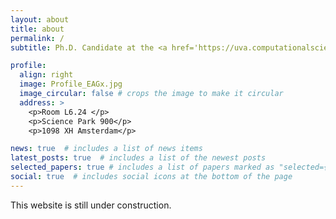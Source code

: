 ```yaml
---
layout: about
title: about
permalink: /
subtitle: Ph.D. Candidate at the <a href='https://uva.computationalscience.nl/'>Computational Science Lab</a>. 

profile:
  align: right
  image: Profile_EAGx.jpg
  image_circular: false # crops the image to make it circular
  address: >
    <p>Room L6.24 </p>
    <p>Science Park 900</p>
    <p>1098 XH Amsterdam</p>

news: true  # includes a list of news items
latest_posts: true  # includes a list of the newest posts
selected_papers: true # includes a list of papers marked as "selected={true}"
social: true  # includes social icons at the bottom of the page 
---
```


This website is still under construction.

<!--
I work on problems related to economic development and poverty using computational science and applied mathematics. Tell the world about yourself. Link to your favorite [subreddit](http://reddit.com). You can put a picture in, too. The code is already in, just name your picture `prof_pic.jpg` and put it in the `img/` folder.

Put your address / P.O. box / other info right below your picture. You can also disable any of these elements by editing `profile` property of the YAML header of your `_pages/about.md`. Edit `_bibliography/papers.bib` and Jekyll will render your [publications page](/al-folio/publications/) automatically.

Link to your social media connections, too. This theme is set up to use [Font Awesome icons](http://fortawesome.github.io/Font-Awesome/) and [Academicons](https://jpswalsh.github.io/academicons/), like the ones below. Add your Facebook, Twitter, LinkedIn, Google Scholar, or just disable all of them.
-->
